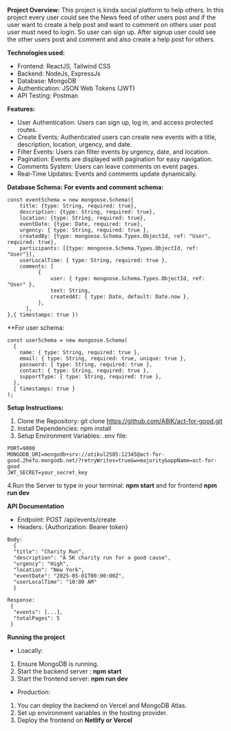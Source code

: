 **Project Overview:**
This project is kinda social platform to help others. In this project every user could see the News feed of other users post and if the user want to create a help post and want to comment on others user post user must need to login. So user can sign up. After signup user could see the other users post and comment and also create a help post for others.

**Technologies used:**
  - Frontend: ReactJS, Tailwind CSS
  - Backend: NodeJs, ExpressJs
  - Database: MongoDB
  - Authentication: JSON Web Tokens (JWT)
  - API Testing: Postman
    
**Features:**
- User Authentication: Users can sign up, log in, and access protected routes.
- Create Events: Authenticated users can create new events with a title, description, location, urgency, and date.
- Filter Events: Users can filter events by urgency, date, and location.
- Pagination: Events are displayed with pagination for easy navigation.
- Comments System: Users can leave comments on event pages.
- Real-Time Updates: Events and comments update dynamically.

**Database Schema:**
__For events and comment schema:__
```
const eventSchema = new mongoose.Schema({
    title: {type: String, required: true},
    description: {type: String, required: true},
    location: {type: String, required: true},
    eventDate: {type: Date, required: true},
    urgency: { type: String, required: true },
    createdBy: {type: mongoose.Schema.Types.ObjectId, ref: "User", required: true},
    participants: [{type: mongoose.Schema.Types.ObjectId, ref: "User"}],
    userLocalTime: { type: String, required: true }, 
    comments: [
          {
              user: { type: mongoose.Schema.Types.ObjectId, ref: "User" },
              text: String,
              createdAt: { type: Date, default: Date.now },
          },
      ],
},{ timestamps: true })
```

**For user schema:
```
const userSchema = new mongoose.Schema(
  {
    name: { type: String, required: true },
    email: { type: String, required: true, unique: true },
    password: { type: String, required: true },
    contact: { type: String, required: true },
    supportType: { type: String, required: true },
  },
  { timestamps: true }
);
```
**Setup Instructions:**
1. Clone the Repository: git clone https://github.com/A8IK/act-for-good.git
2. Install Dependencies: npm install
3. Setup Environment Variables:
.env file:
```
PORT=9000
MONGODB_URI=mongodb+srv://atikul2585:12345@act-for-good.2hefo.mongodb.net/?retryWrites=true&w=majority&appName=act-for-good
JWT_SECRET=your_secret_key
```
4.Run the Server to type in your terminal: __npm start__ and for frontend __npm run dev__

**API Documentation**
* Endpoint: POST /api/events/create
* Headers: {Authorization: Bearer token}
```
Body:
  {
  "title": "Charity Run",
  "description": "A 5K charity run for a good cause",
  "urgency": "High",
  "location": "New York",
  "eventDate": "2025-05-01T00:00:00Z",
  "userLocalTime": "10:00 AM"
  }
```
```
Response:
 {
  "events": [...],
  "totalPages": 5
 }
```
**Running the project**
- Loacally:
 1. Ensure MongoDB is running.
 2. Start the backend server : __npm start__
 3. Start the frontend server: __npm run dev__
- Production:
 1. You can deploy the backend on Vercel and MongoDB Atlas.
 2. Set up environment variables in the hosting provider.
 3. Deploy the frontend on __Netlify or Vercel__
